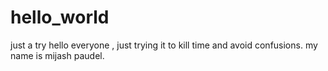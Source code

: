 # hello_world
just a try
hello everyone , just trying it to kill time and avoid confusions.
my name is mijash paudel.
